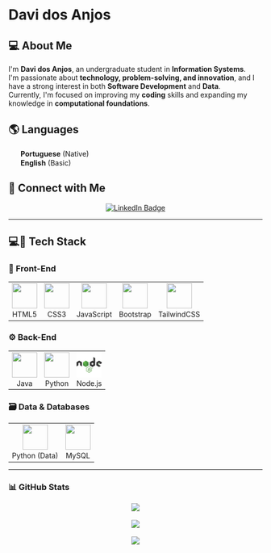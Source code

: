 # Davi dos Anjos

## 💻 About Me
I'm **Davi dos Anjos**, an undergraduate student in **Information Systems**.  
I'm passionate about **technology, problem-solving, and innovation**, and I have a strong interest in both **Software Development** and **Data**.  
Currently, I'm focused on improving my **coding** skills and expanding my knowledge in **computational foundations**.

## 🌎 Languages
 <img src="https://cdn.jsdelivr.net/gh/lipis/flag-icons/flags/4x3/br.svg" width="20" height="15" /> <strong>Portuguese</strong> (Native)  
 <img src="https://cdn.jsdelivr.net/gh/lipis/flag-icons/flags/4x3/gb.svg" width="20" height="15" /> <strong>English</strong> (Basic)

## 📢 Connect with Me
<div align="center">
  
[![LinkedIn Badge](https://img.shields.io/badge/-LinkedIn-blue?style=for-the-badge&logo=linkedin)](https://www.linkedin.com/in/davi-anjs/)  

</div>

---

## 💻🔧 Tech Stack

### 🚀 Front-End
<div align="center">

<table>
  <tr>
    <td align="center"><img src="https://cdn.jsdelivr.net/gh/devicons/devicon/icons/html5/html5-original.svg" width="50" height="50" /><br>HTML5</td>
    <td align="center"><img src="https://cdn.jsdelivr.net/gh/devicons/devicon/icons/css3/css3-original.svg" width="50" height="50" /><br>CSS3</td>
    <td align="center"><img src="https://cdn.jsdelivr.net/gh/devicons/devicon/icons/javascript/javascript-original.svg" width="50" height="50" /><br>JavaScript</td>
    <td align="center"><img src="https://cdn.jsdelivr.net/gh/devicons/devicon/icons/bootstrap/bootstrap-original.svg" width="50" height="50" /><br>Bootstrap</td>
    <td align="center"><img src="https://cdn.jsdelivr.net/gh/devicons/devicon@latest/icons/tailwindcss/tailwindcss-original.svg" width="50" height="50" /><br>TailwindCSS</td>
  </tr>
</table>

</div>

### ⚙️ Back-End
<div align="center">

<table>
  <tr>
    <td align="center"><img src="https://cdn.jsdelivr.net/gh/devicons/devicon/icons/java/java-original.svg" width="50" height="50" /><br>Java</td>
    <td align="center"><img src="https://cdn.jsdelivr.net/gh/devicons/devicon/icons/python/python-original.svg" width="50" height="50" /><br>Python</td>
   <td align="center"><img src="https://raw.githubusercontent.com/devicons/devicon/ca28c779441053191ff11710fe24a9e6c23690d6/icons/nodejs/nodejs-original-wordmark.svg" width="50" height="50" /><br>Node.js</td>
   
  </tr>
</table>

</div>

### 🗃️ Data & Databases
<div align="center">

<table>
  <tr>
    <td align="center"><img src="https://cdn.jsdelivr.net/gh/devicons/devicon/icons/python/python-original.svg" width="50" height="50" /><br>Python (Data)</td>
    <td align="center"><img src="https://cdn.jsdelivr.net/gh/devicons/devicon/icons/mysql/mysql-original.svg" width="50" height="50" /><br>MySQL</td>
  </tr>
</table>

</div>

---

### 📊 GitHub Stats 

<div align="center">

<p align="center">
  <img width="40%" src="https://github-readme-stats.vercel.app/api?username=davianjs&show_icons=true&theme=tokyonight" />
</p>

<p align="center">
  <img width="40%" src="https://github-readme-stats.vercel.app/api/top-langs/?username=davianjs&layout=donut&langs_count=6&theme=tokyonight"/>
</p>

<p align="center">
  <img width="40%" src="https://github-readme-streak-stats.herokuapp.com?user=davianjs&theme=tokyonight"/>
</p>

</div>

